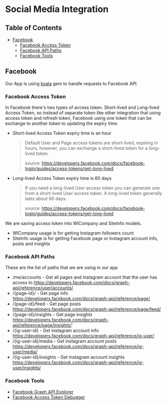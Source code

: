 # Social Media Integration

## Table of Contents

- [Facebook](#facebook)
  - [Facebook Access Token](#facebook-access-token)
  - [Facebook API Paths](#facebook-api-paths)
  - [Facebook Tools](#facebook-tools)

## Facebook

Our App is using [koala](https://github.com/arsduo/koala) gem to handle requests to Facebook API

### Facebook Access Token

In Facebook there's two types of access token. Short-lived and Long-lived Access Token, so instead of separate token like other integration that using access token and refresh token, Facebook using one token that can be exchange to another token to updating the expiry time.

- Short-lived Access Token expiry time is an hour
  > Default User and Page access tokens are short-lived, expiring in hours, however, you can exchange a short-lived token for a long-lived token.
  >
  > source: https://developers.facebook.com/docs/facebook-login/guides/access-tokens/get-long-lived
- Long-lived Access Token expiry time is 60 days
  > If you need a long-lived User access token you can generate one from a short-lived User access token. A long-lived token generally lasts about 60 days.
  >
  > source: https://developers.facebook.com/docs/facebook-login/guides/access-tokens/get-long-lived

We are saving access token into WlCompany and SiteInfo models.

- WlCompany usage is for getting Instagram followers count
- SiteInfo usage is for getting Facebook page or Instagram account info, posts and insights

### Facebook API Paths

These are the list of paths that we are using in our app

- /me/accounts - Get all pages and instagram account that the user has access to https://developers.facebook.com/docs/graph-api/reference/user/accounts/
- /{page-id}/ - Get page info https://developers.facebook.com/docs/graph-api/reference/page/
- /{page-id}/feed - Get page posts https://developers.facebook.com/docs/graph-api/reference/page/feed/
- /{page-id}/insights - Get page insights https://developers.facebook.com/docs/graph-api/reference/page/insights/'
- /{ig-user-id} - Get instagram account info https://developers.facebook.com/docs/graph-api/reference/ig-user/
- /{ig-user-id}/media - Get instagram account posts https://developers.facebook.com/docs/graph-api/reference/ig-user/media/
- /{ig-user-id}/insights - Get instagram account insights https://developers.facebook.com/docs/graph-api/reference/ig-user/insights/

### Facebook Tools

- [Facebook Graph API Explorer](https://developers.facebook.com/tools/explorer/)
- [Facebook Access Token Debugger](https://developers.facebook.com/tools/debug/accesstoken/)
